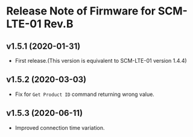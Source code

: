 # Release Note of Firmware for SCM-LTE-01 Rev.B

## v1.5.1 (2020-01-31)

* First release.(This version is equivalent to SCM-LTE-01 version 1.4.4)

## v1.5.2 (2020-03-03)

* Fix for `Get Product ID` command returning wrong value.

## v1.5.3 (2020-06-11)

* Improved connection time variation.
